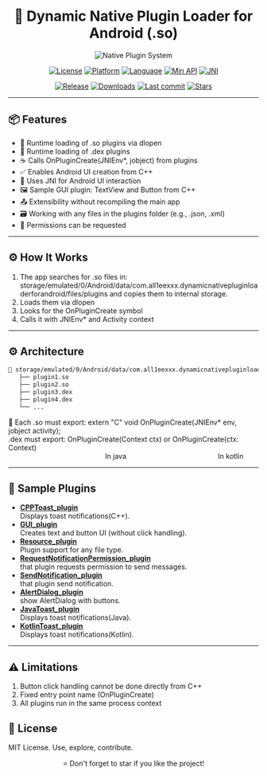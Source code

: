 <div style="text-align: center;">

# 🧩 Dynamic Native Plugin Loader for Android (.so)

![Native Plugin System](https://img.shields.io/badge/Native_Plugin_Loader-3ddc84?style=for-the-badge&logo=android&logoColor=white&color=121212&labelColor=3ddc84)

</div>

<p style="text-align: center;">
  <a href="#"><img alt="License" src="https://img.shields.io/badge/LICENSE-MIT-blueviolet?style=flat-square&logo=opensourceinitiative&labelColor=282c34"></a>
  <a href="#"><img alt="Platform" src="https://img.shields.io/badge/Platform-Android-3ddc84?style=flat-square&logo=android&logoColor=white&labelColor=282c34"></a>
  <a href="#"><img alt="Language" src="https://img.shields.io/badge/C++-Native-00599C?style=flat-square&logo=c%2B%2B&logoColor=white&labelColor=282c34"></a>
  <a href="#"><img alt="Min API" src="https://img.shields.io/badge/API-21+-00B0FF?style=flat-square&logo=android-studio&logoColor=white&labelColor=282c34"></a>
  <a href="#"><img alt="JNI" src="https://img.shields.io/badge/Interface-JNI-orange?style=flat-square&logo=java&logoColor=white&labelColor=282c34"></a>
</p>

<p style="text-align: center;">
  <a href="#"><img alt="Release" src="https://img.shields.io/github/v/release/All1eexx/Dynamic-Native-Plugin-Loader-for-Android?include_prereleases&style=flat-square&color=FF6D00&logo=github&logoColor=white&labelColor=282c34"></a>
  <a href="#"><img alt="Downloads" src="https://img.shields.io/github/downloads/All1eexx/Dynamic-Native-Plugin-Loader-for-Android/total?style=flat-square&color=4CAF50&logo=download&labelColor=282c34"></a>
  <a href="#"><img alt="Last commit" src="https://img.shields.io/github/last-commit/All1eexx/Dynamic-Native-Plugin-Loader-for-Android?style=flat-square&color=slateblue&logo=git&labelColor=282c34"></a>
  <a href="#"><img alt="Stars" src="https://img.shields.io/github/stars/All1eexx/Dynamic-Native-Plugin-Loader-for-Android?style=flat-square&color=FFD700&logo=star&labelColor=282c34"></a>
</p>

---

## 📦 Features
- 🔌 Runtime loading of .so plugins via dlopen
- 🔌 Runtime loading of .dex plugins 
- ☕️ Calls OnPluginCreate(JNIEnv*, jobject) from plugins
- ✅ Enables Android UI creation from C++
- 🧠 Uses JNI for Android UI interaction
- 🖼️ Sample GUI plugin: TextView and Button from C++
- 📤 Extensibility without recompiling the main app
- 🗃️ Working with any files in the plugins folder (e.g., .json, .xml)
- 🔐 Permissions can be requested

---

## ⚙️ How It Works
1. The app searches for .so files in:
storage/emulated/0/Android/data/com.all1eexxx.dynamicnativepluginloaderforandroid/files/plugins
and copies them to internal storage.
2. Loads them via dlopen
3. Looks for the OnPluginCreate symbol
4. Calls it with JNIEnv* and Activity context

---

## ⚙️ Architecture

```txt
📁 storage/emulated/0/Android/data/com.all1eexxx.dynamicnativepluginloaderforandroid/files/plugins
   ├── plugin1.so
   ├── plugin2.so
   ├── plugin3.dex
   ├── plugin4.dex
   └── ...
   ```

📌 Each .so must export:
    extern "C" void OnPluginCreate(JNIEnv* env, jobject activity);\
    .dex must export:
   OnPluginCreate(Context ctx) or OnPluginCreate(ctx: Context)\
⠀⠀⠀⠀⠀⠀⠀⠀⠀⠀⠀⠀⠀⠀⠀⠀⠀⠀⠀In java⠀⠀⠀⠀⠀⠀⠀⠀⠀⠀⠀⠀⠀⠀⠀⠀⠀⠀In kotlin

---

## 🔔 Sample Plugins

- [**CPPToast_plugin**](https://github.com/All1eexx/Dynamic-Native-Plugin-Loader-for-Android/tree/1.0.0/plugins/CPPToast_plugin)  
  Displays toast notifications(C++).
- [**GUI_plugin**](https://github.com/All1eexx/Dynamic-Native-Plugin-Loader-for-Android/tree/1.0.0/plugins/GUI_plugin)  
  Creates text and button UI (without click handling).
- [**Resource_plugin**](https://github.com/All1eexx/Dynamic-Native-Plugin-Loader-for-Android/tree/1.1.0/plugins/Resource_plugin)  
  Plugin support for any file type.
- [**RequestNotificationPermission_plugin**](https://github.com/All1eexx/Dynamic-Native-Plugin-Loader-for-Android/tree/1.1.2/plugins/RequestNotificationPermission_plugin)  
  that plugin requests permission to send messages.
- [**SendNotification_plugin**](https://github.com/All1eexx/Dynamic-Native-Plugin-Loader-for-Android/tree/1.1.3/plugins/SendNotification_plugin)  
    that plugin send notification.
- [**AlertDialog_plugin**](https://github.com/All1eexx/Dynamic-Native-Plugin-Loader-for-Android/tree/1.2.0/plugins/AlertDialog_plugin)  
  show AlertDialog with buttons.
- [**JavaToast_plugin**](https://github.com/All1eexx/Dynamic-Native-Plugin-Loader-for-Android/tree/1.2.0/plugins/JavaToast_plugin)  
  Displays toast notifications(Java).
- [**KotlinToast_plugin**](https://github.com/All1eexx/Dynamic-Native-Plugin-Loader-for-Android/tree/1.2.0/plugins/JavaToast_plugin)  
  Displays toast notifications(Kotlin).

---

## ⚠️ Limitations
1. Button click handling cannot be done directly from C++
2. Fixed entry point name (OnPluginCreate)
3. All plugins run in the same process context

## 📄 License
MIT License. Use, explore, contribute.

<div style="text-align: center;">
⭐️ Don't forget to star if you like the project!

</div> 